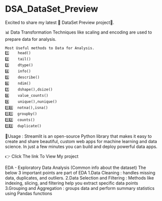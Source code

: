 # DSA_DataSet_Preview

Excited to share my latest 🎉 DataSet Preview project🎉.


📊 Data Transformation
    Techniques like scaling and encoding are used to prepare data for analysis.  

    Most Useful methods to Data for Analysis.
    1️⃣    head()
    2️⃣    tail()
    3️⃣    dtype()
    4️⃣    info()
    5️⃣    describe()
    6️⃣    ndim()
    7️⃣    dshape(),dsize()
    8️⃣    value_counts()
    9️⃣    unique(),nunique()
    1️⃣0️⃣  notna(),isna()
    1️⃣1️⃣  groupby()
    1️⃣2️⃣  counts()
    1️⃣3️⃣  duplicate()

🔎Usage :
Streamlit is an open-source Python library that makes it easy to create and share beautiful, custom web apps for machine learning and data science. 
In just a few minutes you can build and deploy powerful data apps.

👉 Click The link To View My project 



EDA - Exploratory Data Analysis (Common info about the dataset)
The below 3 important points are part of EDA
1.Data Cleaning : handles missing data, duplicates, and outliers. 
2.Data Selection and Filtering : Methods like indexing, slicing, and filtering help you extract specific data points
3.Grouping and Aggregation : groups data and perform summary statistics using Pandas functions
